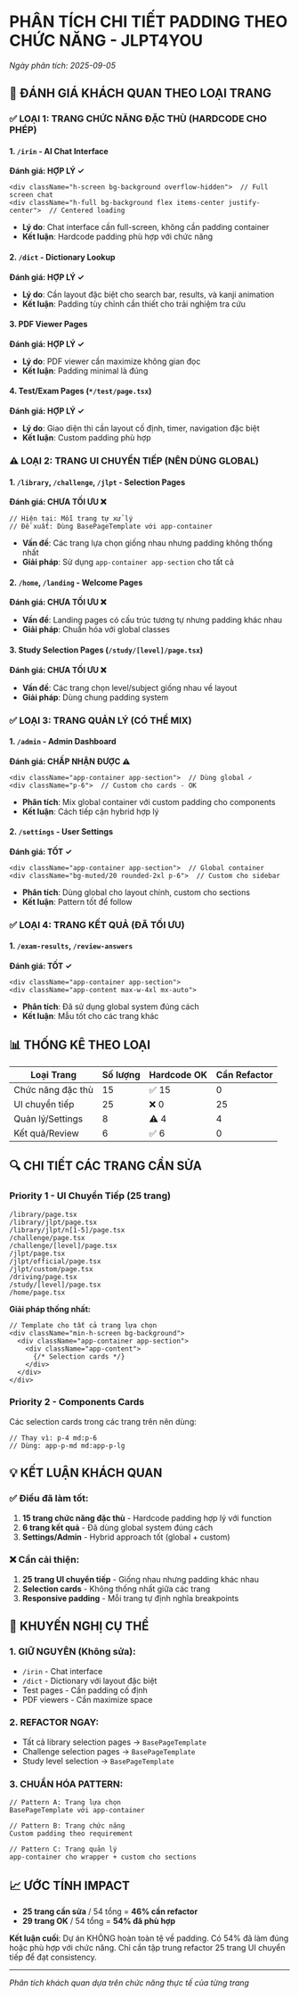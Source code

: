 # PHÂN TÍCH CHI TIẾT PADDING THEO CHỨC NĂNG - JLPT4YOU
*Ngày phân tích: 2025-09-05*

## 🎯 ĐÁNH GIÁ KHÁCH QUAN THEO LOẠI TRANG

### ✅ LOẠI 1: TRANG CHỨC NĂNG ĐẶC THÙ (HARDCODE CHO PHÉP)

#### 1. `/irin` - AI Chat Interface
**Đánh giá: HỢP LÝ ✓**
```tsx
<div className="h-screen bg-background overflow-hidden">  // Full screen chat
<div className="h-full bg-background flex items-center justify-center">  // Centered loading
```
- **Lý do**: Chat interface cần full-screen, không cần padding container
- **Kết luận**: Hardcode padding phù hợp với chức năng

#### 2. `/dict` - Dictionary Lookup
**Đánh giá: HỢP LÝ ✓**
- **Lý do**: Cần layout đặc biệt cho search bar, results, và kanji animation
- **Kết luận**: Padding tùy chỉnh cần thiết cho trải nghiệm tra cứu

#### 3. PDF Viewer Pages
**Đánh giá: HỢP LÝ ✓**
- **Lý do**: PDF viewer cần maximize không gian đọc
- **Kết luận**: Padding minimal là đúng

#### 4. Test/Exam Pages (`*/test/page.tsx`)
**Đánh giá: HỢP LÝ ✓**
- **Lý do**: Giao diện thi cần layout cố định, timer, navigation đặc biệt
- **Kết luận**: Custom padding phù hợp

### ⚠️ LOẠI 2: TRANG UI CHUYỂN TIẾP (NÊN DÙNG GLOBAL)

#### 1. `/library`, `/challenge`, `/jlpt` - Selection Pages
**Đánh giá: CHƯA TỐI ƯU ❌**
```tsx
// Hiện tại: Mỗi trang tự xử lý
// Đề xuất: Dùng BasePageTemplate với app-container
```
- **Vấn đề**: Các trang lựa chọn giống nhau nhưng padding không thống nhất
- **Giải pháp**: Sử dụng `app-container app-section` cho tất cả

#### 2. `/home`, `/landing` - Welcome Pages  
**Đánh giá: CHƯA TỐI ƯU ❌**
- **Vấn đề**: Landing pages có cấu trúc tương tự nhưng padding khác nhau
- **Giải pháp**: Chuẩn hóa với global classes

#### 3. Study Selection Pages (`/study/[level]/page.tsx`)
**Đánh giá: CHƯA TỐI ƯU ❌**
- **Vấn đề**: Các trang chọn level/subject giống nhau về layout
- **Giải pháp**: Dùng chung padding system

### ✅ LOẠI 3: TRANG QUẢN LÝ (CÓ THỂ MIX)

#### 1. `/admin` - Admin Dashboard
**Đánh giá: CHẤP NHẬN ĐƯỢC ⚠️**
```tsx
<div className="app-container app-section">  // Dùng global ✓
<div className="p-6">  // Custom cho cards - OK
```
- **Phân tích**: Mix global container với custom padding cho components
- **Kết luận**: Cách tiếp cận hybrid hợp lý

#### 2. `/settings` - User Settings
**Đánh giá: TỐT ✓**
```tsx
<div className="app-container app-section">  // Global container
<div className="bg-muted/20 rounded-2xl p-6">  // Custom cho sidebar
```
- **Phân tích**: Dùng global cho layout chính, custom cho sections
- **Kết luận**: Pattern tốt để follow

### ✅ LOẠI 4: TRANG KẾT QUẢ (ĐÃ TỐI ƯU)

#### 1. `/exam-results`, `/review-answers`  
**Đánh giá: TỐT ✓**
```tsx
<div className="app-container app-section">
<div className="app-content max-w-4xl mx-auto">
```
- **Phân tích**: Đã sử dụng global system đúng cách
- **Kết luận**: Mẫu tốt cho các trang khác

## 📊 THỐNG KÊ THEO LOẠI

| Loại Trang | Số lượng | Hardcode OK | Cần Refactor |
|-----------|----------|-------------|--------------|
| Chức năng đặc thù | 15 | ✅ 15 | 0 |
| UI chuyển tiếp | 25 | ❌ 0 | 25 |
| Quản lý/Settings | 8 | ⚠️ 4 | 4 |
| Kết quả/Review | 6 | ✅ 6 | 0 |

## 🔍 CHI TIẾT CÁC TRANG CẦN SỬA

### Priority 1 - UI Chuyển Tiếp (25 trang)
```
/library/page.tsx
/library/jlpt/page.tsx
/library/jlpt/n[1-5]/page.tsx
/challenge/page.tsx
/challenge/[level]/page.tsx
/jlpt/page.tsx
/jlpt/official/page.tsx
/jlpt/custom/page.tsx
/driving/page.tsx
/study/[level]/page.tsx
/home/page.tsx
```

**Giải pháp thống nhất:**
```tsx
// Template cho tất cả trang lựa chọn
<div className="min-h-screen bg-background">
  <div className="app-container app-section">
    <div className="app-content">
      {/* Selection cards */}
    </div>
  </div>
</div>
```

### Priority 2 - Components Cards
Các selection cards trong các trang trên nên dùng:
```tsx
// Thay vì: p-4 md:p-6
// Dùng: app-p-md md:app-p-lg
```

## 💡 KẾT LUẬN KHÁCH QUAN

### ✅ Điều đã làm tốt:
1. **15 trang chức năng đặc thù** - Hardcode padding hợp lý với function
2. **6 trang kết quả** - Đã dùng global system đúng cách
3. **Settings/Admin** - Hybrid approach tốt (global + custom)

### ❌ Cần cải thiện:
1. **25 trang UI chuyển tiếp** - Giống nhau nhưng padding khác nhau
2. **Selection cards** - Không thống nhất giữa các trang
3. **Responsive padding** - Mỗi trang tự định nghĩa breakpoints

## 🎯 KHUYẾN NGHỊ CỤ THỂ

### 1. GIỮ NGUYÊN (Không sửa):
- `/irin` - Chat interface 
- `/dict` - Dictionary với layout đặc biệt
- Test pages - Cần padding cố định
- PDF viewers - Cần maximize space

### 2. REFACTOR NGAY:
- Tất cả library selection pages → `BasePageTemplate`
- Challenge selection pages → `BasePageTemplate`
- Study level selection → `BasePageTemplate`

### 3. CHUẨN HÓA PATTERN:
```tsx
// Pattern A: Trang lựa chọn
BasePageTemplate với app-container

// Pattern B: Trang chức năng
Custom padding theo requirement

// Pattern C: Trang quản lý
app-container cho wrapper + custom cho sections
```

## 📈 ƯỚC TÍNH IMPACT

- **25 trang cần sửa** / 54 tổng = **46% cần refactor**
- **29 trang OK** / 54 tổng = **54% đã phù hợp**

**Kết luận cuối**: Dự án KHÔNG hoàn toàn tệ về padding. Có 54% đã làm đúng hoặc phù hợp với chức năng. Chỉ cần tập trung refactor 25 trang UI chuyển tiếp để đạt consistency.

---
*Phân tích khách quan dựa trên chức năng thực tế của từng trang*
